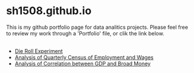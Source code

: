 # sh1508.github.io
This is my github portfolio page for data analitics projects. Please feel free to review my work through a 'Portfolio' file, or clik the link below.
<br>
<br>
- [Die Roll Experiment](https://github.com/sh1508/sh1508.github.io/blob/main/Portfolio/Die_Roll_Experiment_Project/Die_Roll_Experiment_Project.md) <br>
- [Analysis of Quarterly Census of Employment and Wages](https://github.com/sh1508/sh1508.github.io/blob/main/Portfolio/QCEW_Data_Viz/README.md) <br>
- [Analysis of Correlation between GDP and Broad Money](https://github.com/sh1508/sh1508.github.io/blob/main/Portfolio/Correlation_between_GDP_and_Broad_Money/Correlation_between_GDP_and_Broad_Money.md)
